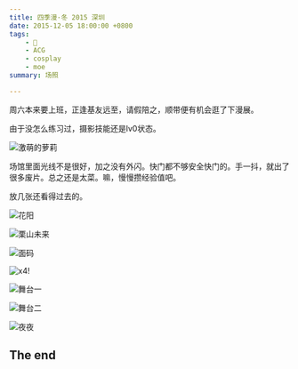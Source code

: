 ```yaml
---
title: 四季漫·冬 2015 深圳
date: 2015-12-05 18:00:00 +0800
tags:
    - 📸
    - ACG
    - cosplay
    - moe
summary: 场照

---
```


周六本来要上班，正逢基友远至，请假陪之，顺带便有机会逛了下漫展。

<!--more-->

由于没怎么练习过，摄影技能还是lv0状态。

![激萌的萝莉](http://7xozbx.com1.z0.glb.clouddn.com/blogshenzhen-cos-winter/1.jpg)

场馆里面光线不是很好，加之没有外闪。快门都不够安全快门的。手一抖，就出了很多废片。总之还是太菜。嘛，慢慢攒经验值吧。

放几张还看得过去的。

![花阳](http://7xozbx.com1.z0.glb.clouddn.com/blogshenzhen-cos-winter/2.jpg)



![栗山未来](http://7xozbx.com1.z0.glb.clouddn.com/blogshenzhen-cos-winter/3.jpg)



![面码](http://7xozbx.com1.z0.glb.clouddn.com/blogshenzhen-cos-winter/4.jpg)



![x4!](http://7xozbx.com1.z0.glb.clouddn.com/blogshenzhen-cos-winter/5.jpg)



![舞台一](http://7xozbx.com1.z0.glb.clouddn.com/blogshenzhen-cos-winter/6.jpg)



![舞台二](http://7xozbx.com1.z0.glb.clouddn.com/blogshenzhen-cos-winter/7.jpg)



![夜夜](http://7xozbx.com1.z0.glb.clouddn.com/blogshenzhen-cos-winter/8.jpg)



## The end
